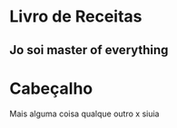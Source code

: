 # Livro de Receitas 

## Jo soi master of everything
# Cabeçalho
Mais alguma coisa qualque
outro x siuia

